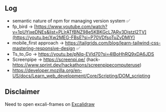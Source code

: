 ## Log  
- semantic nature of npm for managing version system ✅ <br>
- fp_bird -> [https://www.youtube.com/watch?v=1pUYjxeDNEs&list=PLlrATfBNZ98e5KBKGcL7ARy3DjstzI2TV](https://youtu.be/Xw2MEG-FBsE?si=P70VDfsoTuZvDMIY)
- mobile_first approach -> https://tailgrids.com/blog/learn-tailwind-css-mastering-responsive-design ✅ <br>
- Ts_to_Go -> https://youtu.be/pNlq-EVld70?si=4lBoHhRQ9xDA6JDS
- Screenpipe -> https://screenpi.pe/ (hack-https://www.sprint.dev/hackathons/screenpipecomputeruse)
- https://developer.mozilla.org/en-US/docs/Learn_web_development/Core/Scripting/DOM_scripting


## Disclaimer  
Need to open excali-frames on [Excalidraw](https://excalidraw.com)  
